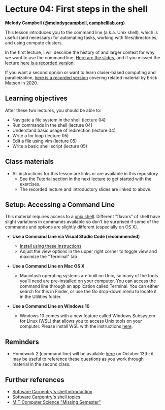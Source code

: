 # Lecture 04: First steps in the shell

**Melody Campbell ([@melodygcampbell](https://twitter.com/melodygcampbell), [campbelllab.org](http://campbelllab.org))**

This lesson introduces you to the command line (a.k.a. Unix shell), which is useful (and necessary) for automating tasks, working with files/directories, and using compute clusters.

In the first lecture, I will describe the history of and larger context for why we want to use the command line.
[Here are the slides](https://fredhutch.github.io/tfcb_2021/lectures/lecture03/slides/slides.html), and if you missed the lecture [here is a recorded version](https://washington.zoom.us/rec/share/kAlIrKjjhTXqy76tNzHBJG8g1BlglpnBkWj4vAS-7taesKBxFPTeyd6X4vmBnTnw.RXJ0i7Snc2N6Trel). 

If you want a second opnion or want to learn cluser-based computing and paralleization, [here is a recorded version](https://www.youtube.com/watch?v=dzkacZ2BTjw) covering related material by Erick Matsen in 2020.


## Learning objectives

After these two lectures, you should be able to:

- Navigate a file system in the shell (lecture 04)
- Run commands in the shell (lecture 04)
- Understand basic usage of redirection (lecture 04)
- Write a for loop (lecture 05)
- Edit a file using vim (lecture 05)
- Write a basic shell script (lecture 05)

## Class materials

- All instructions for this lesson are links or are available in this repository.
  - See the Tutorial section in the next lecture to get started with the exercises.
  - The recorded lecture and introductory slides are linked to above.
  
## Setup: Accessing a Command Line

This material requires access to a [unix shell](https://fredhutch.github.io/tfcb_2021/software/#unix-command-line-shell). Different "flavors" of shell have slight variations in commands available so don't be surprised if some of the commands and options are slightly different (especially on OS X).
  
- **Use a Command Line via Visual Studio Code (recommended)**
  - [Install using these instructions](https://github.com/FredHutch/tfcb_2022/blob/main/software/README.md#vscode-text-editor)
  - Adjust the view options in the upper right corner to toggle view and maximize the "Terminal" tab
  
- **Use a Command Line on Mac OS X**
  - Macintosh operating systems are built on Unix, so many of the tools you’ll need are pre-installed on your computer. You can access the command line through an application called Terminal. You can either search for this in Finder, or use the Go drop-down menu to locate it in the Utilities folder.
  
- **Use a Command Line on Windows 10**
  - Windows 10 comes with a new feature called Windows Subsystem for Linux (WSL) that allows you to access Unix tools on your computer. Please install WSL with the instructions [here](https://learn.microsoft.com/en-us/windows/wsl/install).


## Reminders

- Homework 2 (command line) will be available [here](https://fredhutch.github.io/tfcb_2022/homeworks/homework02) on October 13th; it may be useful to reference these questions as you work through material in the second class.

## Further references

* [Software Carpentry's shell introduction](https://swcarpentry.github.io/shell-novice/)
* [Software Carpentry's shell topics](https://carpentries-incubator.github.io/shell-extras/)
* [MIT Computer Science "Missing Semester"](https://missing.csail.mit.edu/)
